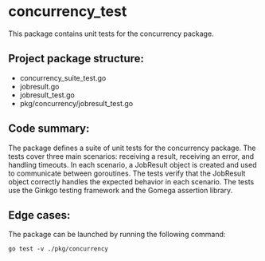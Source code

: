 # concurrency_test

This package contains unit tests for the concurrency package.

## Project package structure:

- concurrency_suite_test.go
- jobresult.go
- jobresult_test.go
- pkg/concurrency/jobresult_test.go

## Code summary:

The package defines a suite of unit tests for the concurrency package. The tests cover three main scenarios: receiving a result, receiving an error, and handling timeouts. In each scenario, a JobResult object is created and used to communicate between goroutines. The tests verify that the JobResult object correctly handles the expected behavior in each scenario. The tests use the Ginkgo testing framework and the Gomega assertion library.

## Edge cases:

The package can be launched by running the following command:

```
go test -v ./pkg/concurrency
```

